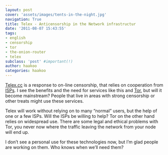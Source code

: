 ```yaml
---
layout: post
cover: 'assets/images/tents-in-the-night.jpg'
navigation: True
title: Telex - Anticensorship in the Network infrastructur
date: '2011-08-07 15:43:55'
tags:
- english
- censorship
- tor
- the-onion-router
- telex
subclass: 'post' #important(!)
author: haakoo
categories: haakoo
---
```



[Telex.cc](https://telex.cc/) is a response to on-line censorship, that relies on cooperation from [ISPs](http://en.wikipedia.org/wiki/Internet_Service_Provider). I see the benefits and the need for services like this and [Tor](https://www.torproject.org/), but will it become mainstream? People that live in areas with strong censorship or other treats might use these services.

Telex will work without relying on to many “normal” users, but the help of one or a few ISPs. Will the ISPs be willing to help? Tor on the other hand relies on widespread use. There are some legal and ethical problems with Tor, you never now where the traffic leaving the network from your node will end up.

I don’t see a personal use for these technologies now, but I’m glad people are working on them. Who knows when we’ll need them?
